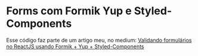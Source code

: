 # Forms com Formik Yup e Styled-Components

Esse código faz parte de um artigo meu, no medium: [Validando formulários no ReactJS usando Formik + Yup + Styled-Components](https://medium.com/@joaovitorzv/validando-formul%C3%A1rios-no-reactjs-usando-formik-yup-styled-components-4d92234e0ddf)
